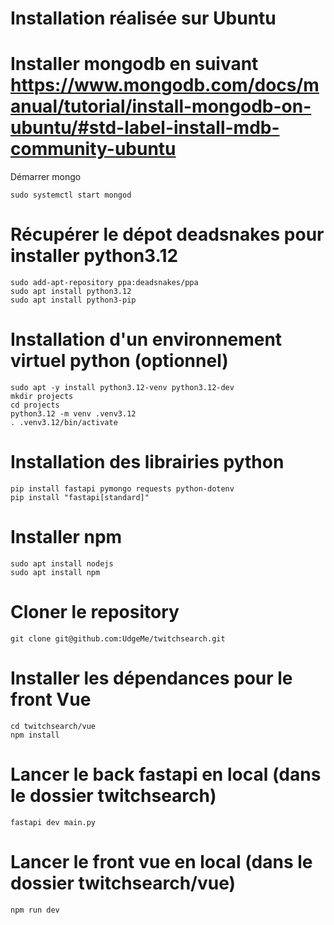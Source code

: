 # Installation réalisée sur Ubuntu

# Installer mongodb en suivant https://www.mongodb.com/docs/manual/tutorial/install-mongodb-on-ubuntu/#std-label-install-mdb-community-ubuntu
Démarrer mongo
```
sudo systemctl start mongod
```

# Récupérer le dépot deadsnakes pour installer python3.12
```
sudo add-apt-repository ppa:deadsnakes/ppa
sudo apt install python3.12
sudo apt install python3-pip
```

# Installation d'un environnement virtuel python (optionnel)
```
sudo apt -y install python3.12-venv python3.12-dev
mkdir projects
cd projects
python3.12 -m venv .venv3.12
. .venv3.12/bin/activate
```

# Installation des librairies python
```
pip install fastapi pymongo requests python-dotenv
pip install "fastapi[standard]"
```

# Installer npm
```
sudo apt install nodejs
sudo apt install npm
```

# Cloner le repository
```
git clone git@github.com:UdgeMe/twitchsearch.git
```

# Installer les dépendances pour le front Vue
```
cd twitchsearch/vue
npm install
```

# Lancer le back fastapi en local (dans le dossier twitchsearch)
```
fastapi dev main.py
```

# Lancer le front vue en local (dans le dossier twitchsearch/vue)
```
npm run dev
```
